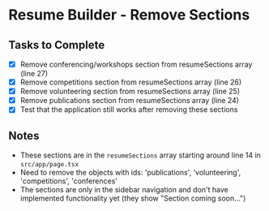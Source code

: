 # Resume Builder - Remove Sections

## Tasks to Complete

- [x] Remove conferencing/workshops section from resumeSections array (line 27)
- [x] Remove competitions section from resumeSections array (line 26)
- [x] Remove volunteering section from resumeSections array (line 25)
- [x] Remove publications section from resumeSections array (line 24)
- [x] Test that the application still works after removing these sections

## Notes
- These sections are in the `resumeSections` array starting around line 14 in `src/app/page.tsx`
- Need to remove the objects with ids: 'publications', 'volunteering', 'competitions', 'conferences'
- The sections are only in the sidebar navigation and don't have implemented functionality yet (they show "Section coming soon...")
